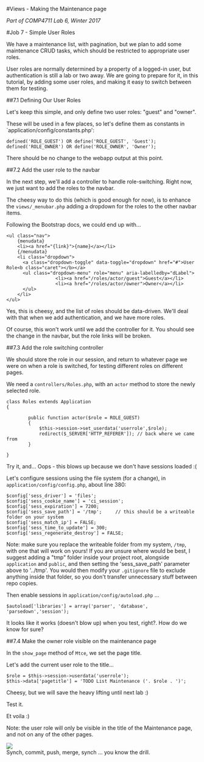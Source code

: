 #Views - Making the Maintenance page

_Part of COMP4711 Lab 6, Winter 2017_

#Job 7 - Simple User Roles

We have a maintenance list, with pagination, but we plan to add
some maintenance CRUD tasks, which should be restricted to
appropriate user roles.

User roles are normally determined by a property of a logged-in user,
but authentication is still a lab or two away.
We are going to prepare for it, in this tutorial, by
adding some user roles, and making it easy to switch
between them for testing.

##7.1 Defining Our User Roles

Let's keep this simple, and only define two user roles: "guest" and "owner".

These will be used in a few places, so let's define them as constants
in `application/config/constants.php':

    defined('ROLE_GUEST') OR define('ROLE_GUEST', 'Guest');
    defined('ROLE_OWNER') OR define('ROLE_OWNER', 'Owner');

There should be no change to the webapp output at this point.

##7.2 Add the user role to the navbar

In the next step, we'll add a controller to handle role-switching.
Right now, we just want to add the roles to the navbar.

The cheesy way to do this (which is good enough for now), is to
enhance the `views/_menubar.php` adding a dropdown for the roles
to the other navbar items.

Following the Bootstrap docs, we could end up with...

    <ul class="nav">
        {menudata}
        <li><a href="{link}">{name}</a></li>
        {/menudata}
        <li class="dropdown">
          <a class="dropdown-toggle" data-toggle="dropdown" href="#">User Role<b class="caret"></b></a>
          <ul class="dropdown-menu" role="menu" aria-labelledby="dLabel">
                      <li><a href="/roles/actor/guest">Guest</a></li>
                      <li><a href="/roles/actor/owner">Owner</a></li>
          </ul>
        </li>	
    </ul>


Yes, this is cheesy, and the list of roles should be data-driven.
We'll deal with that when we add authentication, and we have more roles.

Of course, this won't work until we add the controller for it.
You should see the change in the navbar, but the role links will be broken.

##7.3 Add the role switching controller

We should store the role in our session, and return to whatever page we were
on when a role is switched, for testing different roles on different pages.

We need a `controllers/Roles.php`, with an `actor` method to store the newly
selected role.

    class Roles extends Application
    {

            public function actor($role = ROLE_GUEST)
            {
                $this->session->set_userdata('userrole',$role);
                redirect($_SERVER['HTTP_REFERER']); // back where we came from
            }

    }

Try it, and... 
Oops - this blows up because we don't have sessions loaded :(

Let's configure sessions using the file system (for a change),
in `application/config/config.php`, about line 380:

    $config['sess_driver'] = 'files';
    $config['sess_cookie_name'] = 'ci_session';
    $config['sess_expiration'] = 7200;
    $config['sess_save_path'] = '/tmp';     // this should be a writeable folder on your system
    $config['sess_match_ip'] = FALSE;
    $config['sess_time_to_update'] = 300;
    $config['sess_regenerate_destroy'] = FALSE;

Note: make sure you replace the writeable folder from my system, `/tmp`,
with one that will work on yours! If you are unsure where would be best,
I suggest adding a "tmp" folder inside your project root, alongside `application` and `public`,
and then setting the
'sess_save_path' parameter above to '../tmp'. You would then modify your `.gitignore`
file to exclude anything inside that folder, so you don't transfer unnecessary
stuff between repo copies.

Then enable sessions in `application/config/autoload.php` ...

    $autoload['libraries'] = array('parser', 'database', 'parsedown','session');

It looks like it works (doesn't blow up) when you test, right?. How do we know for sure?

##7.4 Make the owner role visible on the maintenance page

In the `show_page` method of `Mtce`, we set the page title.

Let's add the current user role to the title...

    $role = $this->session->userdata('userrole');
    $this->data['pagetitle'] = 'TODO List Maintenance ('. $role . ')';


Cheesy, but we will save the heavy lifting until next lab :)

Test it.

Et voila :)

Note: the user role will only be visible in the title of the Maintenance page, 
and not on any of the other pages.

<img class="scale" src="/pix/tutorials/todo/63.png"/>

<div class="alert alert-info">
Synch, commit, push, merge, synch ... you know the drill.
</div>
